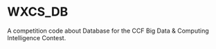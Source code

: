 # WXCS_DB
A competition code about Database for the CCF Big Data &amp; Computing Intelligence Contest.
